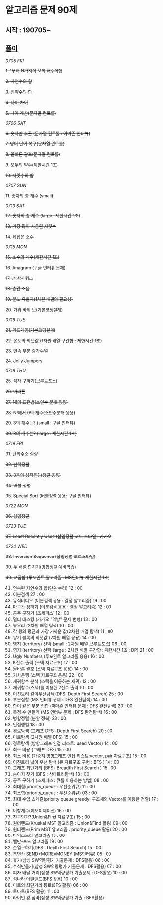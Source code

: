 ﻿# 알고리즘 문제 90제
## 시작 : 190705~
## [풀이](https://github.com/iluvdadong/practiceAlgorithms/tree/master/PS_Practice90/PS_Practice90)

*0705 FRI*

~~1. 1부터 N까지의 M의 배수의합~~

~~2. 자연수의 합~~

~~3. 진약수의 합~~

~~4. 나이 차이~~

~~5. 나이 계산(문자열 컨트롤)~~


*0706 SAT*

~~6. 숫자만 추출 (문자열 컨트롤 : 아마존 인터뷰)~~

~~7. 영어 단어 복구(문자열 컨트롤)~~

~~8. 올바른 괄호(문자열 컨트롤)~~

~~9. 모두의 약수(제한시간 1초)~~

~~10. 자릿수의 합~~


*0707 SUN*

~~11. 숫자의 총 개수 (small)~~


*0713 SAT*

~~12. 숫자의 총 개수 (large : 제한시간 1초)~~

~~13. 가장 많이 사용된 자릿수~~

~~14. 뒤집은 소수~~


*0715 MON*


~~15. 소수의 개수(제한시간 1초)~~

~~16. Anagram (구글 인터뷰 문제)~~

~~17. 선생님 퀴즈~~

~~18. 층간 소음~~

~~19. 분노 유발자(1차원 배열의 필요성)~~

~~20. 가위 바위 보(기본코딩설계)~~


*0716 TUE*


~~21. 카드게임(기본코딩설계)~~

~~22. 온도의 최댓값 (1차원 배열 구간합 : 제한시간 1초)~~

~~23. 연속 부분 증가수열~~

~~24. Jolly Jumpers~~


*0718 THU*


~~25. 석차 구하기(브루트포스)~~

~~26. 마라톤~~

~~27. N!의 표현법(소인수 분해 응용)~~

~~28. N!에서 0의 개수(소인수분해 응용)~~

~~29. 3의 개수는? (small : 구글 인터뷰)~~

~~30. 3의 개수는? (large : 제한시간 1초)~~


*0719 FRI*


~~31. 탄화수소 질량~~

~~32. 선택정렬~~

~~33. 3등의 성적은? (정렬 응용)~~

~~34. 버블 정렬~~

~~35. Special Sort (버블정렬 응용: 구글 인터뷰)~~



*0722 MON*

~~36. 삽입정렬~~



*0723 TUE*

~~37. Least Recently Used (삽입정렬 코드 스타일 : 카카오~~



*0724 WED*

~~38. Inversion Sequence (삽입정렬 코드스타일)~~

~~39. 두 배열 합치기(병합정렬 예비학습)~~

~~40. 교집합 (투포인트 알고리즘 : MS인터뷰 제한시간 1초)~~


41. 연속된 자연수의 합(단순 수리)
12 : 00
42. 이분검색
27 : 00
43. 뮤직비디오 (이분검색 응용 : 결정 알고리즘)
19 : 00
44. 마구간 정하기 (이분검색 응용 : 결정 알고리즘)
12 : 00
45. 공주 구하기 (조세퍼스)
12 : 00
46. 멀티 태스킹 (카카오 "먹방" 문제 변형)
13 : 00
47. 봉우리 (2차원 배열 탐색)
10 : 00
48. 각 행의 평균과 가장 가까운 값(2차원 배열 탐색)
11 : 00
49. 쌓기 블록의 최댓값 (2차원 배열 응용)
14 : 00
50. 영지 (territory) 선택 (small : 2차원 배열 브루트포스)
06 : 00
51. 영지 (territory) 선택 (large : 2차원 배열 구간합 : 제한시간 1초 : DP)
21 : 00
52. Ugly Numbers (투포인트 알고리즘 응용)
16 : 00
53. K진수 출력 (스택 자료구조)
17 : 00
54. 올바른 괄호 (스택 자료구조 응용)
14 : 00
55. 기차운행 (스택 자료구조 응용)
22 : 00
56. 재귀함수 분석 (스택을 이용하는 재귀)
12 : 00
57. 재귀함수(스택)를 이용한 2진수 출력
10 : 00
58. 이진트리 깊이우선탐색 (DFS: Depth First Search)
25 : 00
59. 부분집합 (MS 인터뷰 문제 : DFS 완전탐색)
14 : 00
60. 합이 같은 부분 집합 (아마존 인터뷰 문제 : DFS 완전탐색)
20 : 00
61. 특정 수 만들기 (MS 인터뷰 문제 : DFS 완전탐색)
16 : 00
62. 병합정렬 (분할 정복)
23 : 00
63. 인접행렬
18 : 00
64. 경로탐색 (그래프 DFS : Depth First Search)
20 : 00
65. 미로탐색 (2차원 배열 DFS)
15 : 00
66. 경로탐색 (방향그래프 인접 리스트: used Vector)
14 : 00
67. 최소 비용 (그래프 DFS)
15 : 00
68. 최소 비용 (가중치 방향그래프 인접 리스트:vector, pair 자료구조)
15 : 00
69. 이진트리 넓이 우선 탐색 (큐 자료구조 구현 : BFS )
14 : 00
70. 그래프 최단거리 (BFS : Breadth First Search )
15 : 00
71. 송아지 찾기 (BFS : 상태트리탐색)
13 : 00
72. 공주 구하기 (조세퍼스 : 큐를 이용하는 방법)
08 : 00
73. 최대힙(priority_queue : 우선순위큐)
11 : 00
74. 최소힙(priority_queue : 우선순위큐)
03 : 00
75. 최대 수입 스케쥴(priority queue greedy: 구조체와 Vector를 이용한 정렬)
17 : 00
76. 이항계수(메모이제이션)
16 : 00
77. 친구인가?(Union&Find 자료구조)
15 : 00
78. 원더랜드(Kruskal MST 알고리즘 : Union&Find 활용)
09 : 00
79. 원더랜드(Prim MST 알고리즘 : priority_queue 활용)
20 : 00
80. 다익스트라 알고리즘
13 : 00
81. 벨만-포드 알고리즘
19 : 00
82. 순열구하기(DFS : Depth First Search)
15 : 00
83. 복면산 SEND+MORE=MONEY (MS인터뷰)
05 : 00
84. 휴가(삼성 SW역량평가 기출문제 : DFS활용)
06 : 00
85. 수식만들기(삼성 SW역량평가 기출문제 : DFS활용)
07 : 00
86. 피자 배달 거리(삼성 SW역량평가 기출문제 : DFS활용)
10 : 00
87. 섬나라 아일랜드(BFS 활용)
10 : 00
88. 미로의 최단거리 통로(BFS 활용)
06 : 00
89. 토마토(BFS 활용)
11 : 00
90. 라이언 킹 심바(삼성 SW역량평가 기출 : BFS활용)
